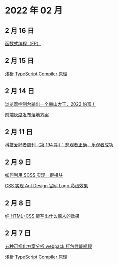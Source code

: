 # 2022 年 02 月

## 2 月 16 日

[函数式编程（FP）](https://mp.weixin.qq.com/s/ttQy_v-_QBKjcz2LPZvfNQ) <Badge type="tip" text="技术" />

## 2 月 15 日

[浅析 TypeScript Compiler 原理](https://mp.weixin.qq.com/s/MuzJ7vVBY81lFn3OwMrBow) <Badge type="tip" text="技术" />

## 2 月 14 日

[浏览器控制台输出一个南山大王，2022 豹富！](https://juejin.cn/post/7062324636825944077) <Badge type="tip" text="技术" />

[前端灰度发布落地方案](https://mp.weixin.qq.com/s/Gx2muPw2T9zYCdBPzIbzbg) <Badge type="tip" text="技术" />

## 2 月 11 日

[科技爱好者周刊（第 194 期）：悲观者正确，乐观者成功](https://github.com/ruanyf/weekly/blob/master/docs/issue-194.md) <Badge type="tip" text="周刊" />

## 2 月 9 日

[如何利用 SCSS 实现一键换肤](https://mp.weixin.qq.com/s/oLQltRUD1wdlHkrzOuTRyQ) <Badge type="tip" text="技术" />

[CSS 实现 Ant Design 官网 Logo 彩蛋效果](https://mp.weixin.qq.com/s/_Sflqji9qU2Etp0nyQBNsg) <Badge type="tip" text="技术" />

## 2 月 8 日

[纯 HTML+CSS 能写出什么惊人的效果](https://mp.weixin.qq.com/s/OHKVkUmbaDQ0ldE7Hfxf0g) <Badge type="tip" text="技术" />

## 2 月 7 日

[五种可视化方案分析 webpack 打包性能瓶颈](https://juejin.cn/post/6844904056985485320) <Badge type="tip" text="技术" />

[浅析 TypeScript Compiler 原理](https://mp.weixin.qq.com/s/MuzJ7vVBY81lFn3OwMrBow) <Badge type="tip" text="技术" />
